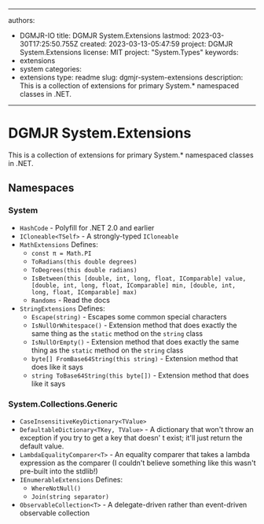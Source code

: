 ---

authors:
- DGMJR-IO
title: DGMJR System.Extensions
lastmod: 2023-03-30T17:25:50.755Z
created: 2023-03-13-05:47:59
project: DGMJR System.Extensions
license: MIT
project: "System.Types"
keywords:
- extensions
- system
categories:
- extensions
type: readme
slug: dgmjr-system-extensions
description: This is a collection of extensions for primary System.* namespaced classes in .NET.
------------------------------------------------------------------------------------------------

# DGMJR System.Extensions

This is a collection of extensions for primary System.* namespaced classes in .NET.

## Namespaces

### System

* `HashCode` - Polyfill for .NET 2.0 and earlier
* `ICloneable<TSelf>` - A strongly-typed `ICloneable`
* `MathExtensions`
  Defines:
  * `const π = Math.PI`
  * `ToRadians(this double degrees)`
  * `ToDegrees(this double radians)`
  * `IsBetween(this [double, int, long, float, IComparable] value, [double, int, long, float, IComparable] min, [double, int, long, float, IComparable] max)`
  * `Randoms` - Read the docs
* `StringExtensions`
  Defines:
  * `Escape(string)` - Escapes some common special characters
  * `IsNullOrWhitespace()` - Extension method that does exactly the same thing as the `static` method on the `string`
    class
  * `IsNullOrEmpty()` - Extension method that does exactly the same thing as the `static` method on the `string` class
  * `byte[] FromBase64String(this string)` - Extension method that does like it says
  * `string ToBase64String(this byte[])` - Extension method that does like it says

### System.Collections.Generic

* `CaseInsensitiveKeyDictionary<TValue>`
* `DefaultableDictionary<TKey, TValue>` - A dictionary that won't throw an exception if you try to get a key that doesn'
  t exist; it'll just return the default value.
* `LambdaEqualityComparer<T>` - An equality comparer that takes a lambda expression as the comparer (I couldn't believe
  something like this wasn't pre-built into the stdlib!)
* `IEnumerableExtensions`
  Defines:
  * `WhereNotNull()`
  * `Join(string separator)`
* `ObservableCollection<T>` - A delegate-driven rather than event-driven observable collection

